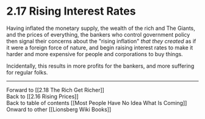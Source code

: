# 2.17 Rising Interest Rates

Having inflated the monetary supply, the wealth of the rich and The Giants, and the prices of everything, the bankers who control government policy then signal their concerns about the "rising inflation" *that they created* as if it were a foreign force of nature, and begin raising interest rates to make it harder and more expensive for people and corporations to buy things. 

Incidentally, this results in more profits for the bankers, and more suffering for regular folks. 

___

Forward to [[2.18 The Rich Get Richer]]  
Back to [[2.16 Rising Prices]]   
Back to table of contents [[Most People Have No Idea What Is Coming]]   
Onward to other [[Lionsberg Wiki Books]]  
